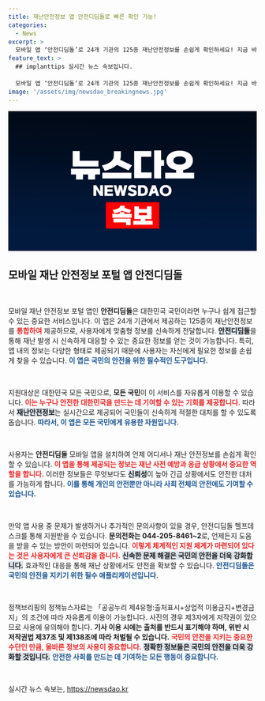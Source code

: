 ```yaml
---
title: 재난안전정보 앱 안전디딤돌로 빠른 확인 가능!
categories:
  - News
excerpt: >
  모바일 앱 ‘안전디딤돌’로 24개 기관의 125종 재난안전정보를 손쉽게 확인하세요! 지금 바로 안전한 정보를 내 손안에 가져오세요!
feature_text: >
  ## implanttips 실시간 뉴스 속보입니다.

  모바일 앱 ‘안전디딤돌’로 24개 기관의 125종 재난안전정보를 손쉽게 확인하세요! 지금 바로 안전한 정보를 내 손안에 가져오세요!
image: '/assets/img/newsdao_breakingnews.jpg'
---
```


<p><img src="/assets/img/newsdao_breakingnews.jpg" alt="implanttips 속보" /></p>

<h2 data-ke-size="size26">모바일 재난 안전정보 포털 앱 안전디딤돌</h2>

<p data-ke-size="size16">&nbsp;</p>

<p>모바일 재난 안전정보 포털 앱인 <b>안전디딤돌</b>은 대한민국 국민이라면 누구나 쉽게 접근할 수 있는 중요한 서비스입니다. 이 앱은 24개 기관에서 제공하는 125종의 재난안전정보를 <b><span style="color: #ee2323;">통합하여</span></b> 제공하므로, 사용자에게 맞춤형 정보를 신속하게 전달합니다. <b><span style="background-color: #21538527;">안전디딤돌</span></b>을 통해 재난 발생 시 신속하게 대응할 수 있는 중요한 정보를 얻는 것이 가능합니다. 특히, 앱 내의 정보는 다양한 형태로 제공되기 때문에 사용자는 자신에게 필요한 정보를 손쉽게 찾을 수 있습니다. <b><span style="color: #1a5490;">이 앱은 국민의 안전을 위한 필수적인 도구입니다.</span></b></p>

<p data-ke-size="size16">&nbsp;</p>

<p>지원대상은 대한민국 모든 국민으로, <b>모든 국민</b>이 이 서비스를 자유롭게 이용할 수 있습니다. <b><span style="color: #ee2323;">이는 누구나 안전한 대한민국을 만드는 데 기여할 수 있는 기회를 제공합니다.</span></b> 따라서 <b><span style="background-color: #21538527;">재난안전정보</span></b>는 실시간으로 제공되어 국민들이 신속하게 적절한 대처를 할 수 있도록 돕습니다. <b><span style="color: #1a5490;">따라서, 이 앱은 모든 국민에게 유용한 자원입니다.</span></b></p>

<p data-ke-size="size16">&nbsp;</p>

<p>사용자는  <b>안전디딤돌</b> 모바일 앱을 설치하여 언제 어디서나 재난 안전정보를 손쉽게 확인할 수 있습니다. <b><span style="color: #ee2323;">이 앱을 통해 제공되는 정보는 재난 사전 예방과 응급 상황에서 중요한 역할을 합니다.</span></b> 이러한 정보들은 무엇보다도 <b><span style="background-color: #21538527;">신뢰성</span></b>이 높아 긴급 상황에서도 안전한 대처를 가능하게 합니다. <b><span style="color: #1a5490;">이를 통해 개인의 안전뿐만 아니라 사회 전체의 안전에도 기여할 수 있습니다.</span></b></p>

<p data-ke-size="size16">&nbsp;</p>

<p>만약 앱 사용 중 문제가 발생하거나 추가적인 문의사항이 있을 경우, 안전디딤돌 헬프데스크를 통해 지원받을 수 있습니다. <b>문의전화는 044-205-8461~2</b>로, 언제든지 도움을 받을 수 있는 방안이 마련되어 있습니다. <b><span style="color: #ee2323;">이렇게 체계적인 지원 체계가 마련되어 있다는 것은 사용자에게 큰 신뢰감을 줍니다.</span></b> <b><span style="background-color: #21538527;">신속한 문제 해결은 국민의 안전을 더욱 강화합니다.</span></b> 효과적인 대응을 통해 재난 상황에서도 안전을 확보할 수 있습니다. <b><span style="color: #1a5490;">안전디딤돌은 국민의 안전을 지키기 위한 필수 애플리케이션입니다.</span></b></p>

<p data-ke-size="size16">&nbsp;</p>

<p>정책브리핑의 정책뉴스자료는 「공공누리 제4유형:출처표시+상업적 이용금지+변경금지」의 조건에 따라 자유롭게 이용이 가능합니다. 사진의 경우 제3자에게 저작권이 있으므로 사용에 유의해야 합니다. <b>기사 이용 시에는 출처를 반드시 표기해야 하며, 위반 시 저작권법 제37조 및 제138조에 따라 처벌될 수 있습니다.</b> <b><span style="color: #ee2323;">국민의 안전을 지키는 중요한 수단인 만큼, 올바른 정보의 사용이 중요합니다.</span></b> <b><span style="background-color: #21538527;">정확한 정보들은 국민의 안전을 더욱 강화할 것입니다.</span></b> <b><span style="color: #1a5490;">안전한 사회를 만드는 데 기여하는 모든 행동이 중요합니다.</span></b> <p data-ke-size="size16">&nbsp;</p></p>
실시간 뉴스 속보는, <a href="https://newsdao.kr" rel="dofollow">https://newsdao.kr</a>


